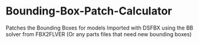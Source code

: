 # Bounding-Box-Patch-Calculator
 Patches the Bounding Boxes for models Imported with DSFBX using the BB solver from FBX2FLVER (Or any parts files that need new bounding boxes)
